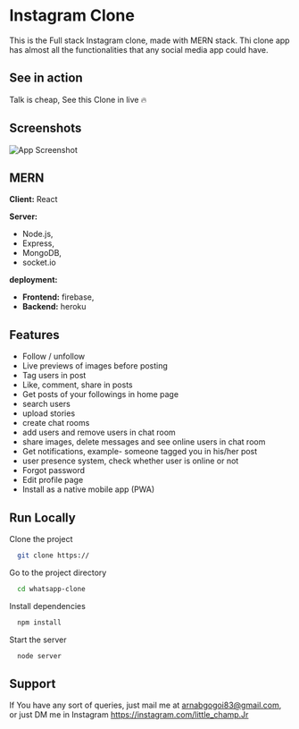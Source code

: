 
# Instagram Clone

This is the Full stack Instagram clone, made with MERN stack. Thi clone app has almost all the functionalities that any social media app could have. 


## See in action

Talk is cheap, See this Clone in live 🔥

  
## Screenshots

![App Screenshot](https://via.placeholder.com/468x300?text=App+Screenshot+Here)

  
## 



  
## MERN 

**Client:** React

**Server:**
- Node.js, 
- Express, 
- MongoDB, 
- socket.io 

**deployment:** 
- **Frontend:** firebase, 
- **Backend:** heroku


  
## Features

- Follow / unfollow
- Live previews of images before posting
- Tag users in post
- Like, comment, share in posts
- Get posts of your followings in home page
- search users
- upload stories
- create chat rooms 
- add users and remove users in chat room
- share images, delete messages and see online users in chat room
- Get notifications, example- someone tagged you in his/her post
- user presence system, check whether user is online or not
- Forgot password
- Edit profile page
- Install as a native mobile app (PWA)


## Run Locally

Clone the project

```bash
  git clone https://
```

Go to the project directory

```bash
  cd whatsapp-clone
```

Install dependencies

```bash
  npm install
```

Start the server

```bash
  node server
```

  
## Support

If You have any sort of queries, just mail me at arnabgogoi83@gmail.com,
or just DM me in Instagram https://instagram.com/little_champ.Jr

  




  
